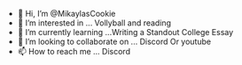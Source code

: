 - 👋 Hi, I’m @MikaylasCookie
- 👀 I’m interested in ... Vollyball and reading
- 🌱 I’m currently learning ...Writing a Standout College Essay
- 💞️ I’m looking to collaborate on ... Discord Or youtube
- 📫 How to reach me ... Discord

<!--- Text me whenever! :)
MikaylasCookie/MikaylasCookie is a ✨ special ✨ repository because its `README.md` (this file) appears on your GitHub profile.
You can click the Preview link to take a look at your changes.
--->
